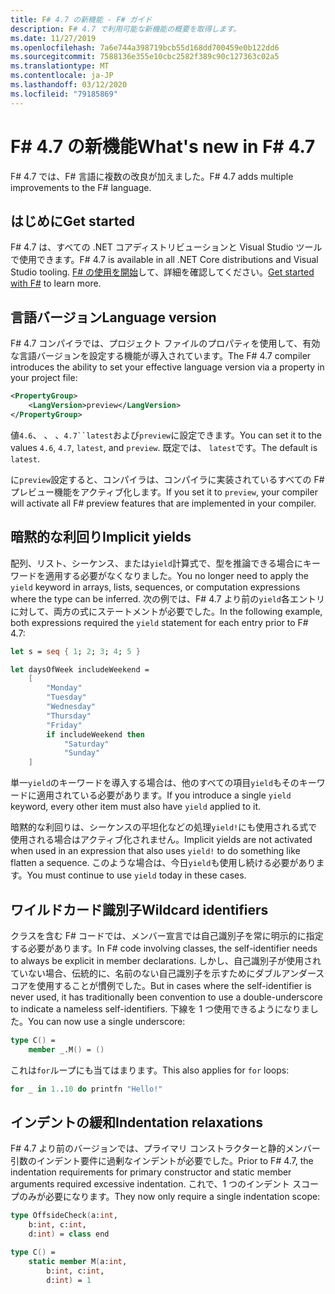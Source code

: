 ```yaml
---
title: F# 4.7 の新機能 - F# ガイド
description: F# 4.7 で利用可能な新機能の概要を取得します。
ms.date: 11/27/2019
ms.openlocfilehash: 7a6e744a398719bcb55d168dd700459e0b122dd6
ms.sourcegitcommit: 7588136e355e10cbc2582f389c90c127363c02a5
ms.translationtype: MT
ms.contentlocale: ja-JP
ms.lasthandoff: 03/12/2020
ms.locfileid: "79185869"
---
```

# <a name="whats-new-in-f-47"></a><span data-ttu-id="ec42e-103">F# 4.7 の新機能</span><span class="sxs-lookup"><span data-stu-id="ec42e-103">What's new in F# 4.7</span></span>

<span data-ttu-id="ec42e-104">F# 4.7 では、F# 言語に複数の改良が加えました。</span><span class="sxs-lookup"><span data-stu-id="ec42e-104">F# 4.7 adds multiple improvements to the F# language.</span></span>

## <a name="get-started"></a><span data-ttu-id="ec42e-105">はじめに</span><span class="sxs-lookup"><span data-stu-id="ec42e-105">Get started</span></span>

<span data-ttu-id="ec42e-106">F# 4.7 は、すべての .NET コアディストリビューションと Visual Studio ツールで使用できます。</span><span class="sxs-lookup"><span data-stu-id="ec42e-106">F# 4.7 is available in all .NET Core distributions and Visual Studio tooling.</span></span> <span data-ttu-id="ec42e-107">[F# の使用を開始](../get-started/index.md)して、詳細を確認してください。</span><span class="sxs-lookup"><span data-stu-id="ec42e-107">[Get started with F#](../get-started/index.md) to learn more.</span></span>

## <a name="language-version"></a><span data-ttu-id="ec42e-108">言語バージョン</span><span class="sxs-lookup"><span data-stu-id="ec42e-108">Language version</span></span>

<span data-ttu-id="ec42e-109">F# 4.7 コンパイラでは、プロジェクト ファイルのプロパティを使用して、有効な言語バージョンを設定する機能が導入されています。</span><span class="sxs-lookup"><span data-stu-id="ec42e-109">The F# 4.7 compiler introduces the ability to set your effective language version via a property in your project file:</span></span>

```xml
<PropertyGroup>
    <LangVersion>preview</LangVersion>
</PropertyGroup>
```

<span data-ttu-id="ec42e-110">値`4.6`、 、 、`4.7``latest`および`preview`に設定できます。</span><span class="sxs-lookup"><span data-stu-id="ec42e-110">You can set it to the values `4.6`, `4.7`, `latest`, and `preview`.</span></span> <span data-ttu-id="ec42e-111">既定では、 `latest`です。</span><span class="sxs-lookup"><span data-stu-id="ec42e-111">The default is `latest`.</span></span>

<span data-ttu-id="ec42e-112">に`preview`設定すると、コンパイラは、コンパイラに実装されているすべての F# プレビュー機能をアクティブ化します。</span><span class="sxs-lookup"><span data-stu-id="ec42e-112">If you set it to `preview`, your compiler will activate all F# preview features that are implemented in your compiler.</span></span>

## <a name="implicit-yields"></a><span data-ttu-id="ec42e-113">暗黙的な利回り</span><span class="sxs-lookup"><span data-stu-id="ec42e-113">Implicit yields</span></span>

<span data-ttu-id="ec42e-114">配列、リスト、シーケンス、または`yield`計算式で、型を推論できる場合にキーワードを適用する必要がなくなりました。</span><span class="sxs-lookup"><span data-stu-id="ec42e-114">You no longer need to apply the `yield` keyword in arrays, lists, sequences, or computation expressions where the type can be inferred.</span></span> <span data-ttu-id="ec42e-115">次の例では、F# 4.7 より前の`yield`各エントリに対して、両方の式にステートメントが必要でした。</span><span class="sxs-lookup"><span data-stu-id="ec42e-115">In the following example, both expressions required the `yield` statement for each entry prior to F# 4.7:</span></span>

```fsharp
let s = seq { 1; 2; 3; 4; 5 }

let daysOfWeek includeWeekend =
    [
        "Monday"
        "Tuesday"
        "Wednesday"
        "Thursday"
        "Friday"
        if includeWeekend then
            "Saturday"
            "Sunday"
    ]
```

<span data-ttu-id="ec42e-116">単一`yield`のキーワードを導入する場合は、他のすべての項目`yield`もそのキーワードに適用されている必要があります。</span><span class="sxs-lookup"><span data-stu-id="ec42e-116">If you introduce a single `yield` keyword, every other item must also have `yield` applied to it.</span></span>

<span data-ttu-id="ec42e-117">暗黙的な利回りは、シーケンスの平坦化などの処理`yield!`にも使用される式で使用される場合はアクティブ化されません。</span><span class="sxs-lookup"><span data-stu-id="ec42e-117">Implicit yields are not activated when used in an expression that also uses `yield!` to do something like flatten a sequence.</span></span> <span data-ttu-id="ec42e-118">このような場合は、今日`yield`も使用し続ける必要があります。</span><span class="sxs-lookup"><span data-stu-id="ec42e-118">You must continue to use `yield` today in these cases.</span></span>

## <a name="wildcard-identifiers"></a><span data-ttu-id="ec42e-119">ワイルドカード識別子</span><span class="sxs-lookup"><span data-stu-id="ec42e-119">Wildcard identifiers</span></span>

<span data-ttu-id="ec42e-120">クラスを含む F# コードでは、メンバー宣言では自己識別子を常に明示的に指定する必要があります。</span><span class="sxs-lookup"><span data-stu-id="ec42e-120">In F# code involving classes, the self-identifier needs to always be explicit in member declarations.</span></span> <span data-ttu-id="ec42e-121">しかし、自己識別子が使用されていない場合、伝統的に、名前のない自己識別子を示すためにダブルアンダースコアを使用することが慣例でした。</span><span class="sxs-lookup"><span data-stu-id="ec42e-121">But in cases where the self-identifier is never used, it has traditionally been convention to use a double-underscore to indicate a nameless self-identifiers.</span></span> <span data-ttu-id="ec42e-122">下線を 1 つ使用できるようになりました。</span><span class="sxs-lookup"><span data-stu-id="ec42e-122">You can now use a single underscore:</span></span>

```fsharp
type C() =
    member _.M() = ()
```

<span data-ttu-id="ec42e-123">これは`for`ループにも当てはまります。</span><span class="sxs-lookup"><span data-stu-id="ec42e-123">This also applies for `for` loops:</span></span>

```fsharp
for _ in 1..10 do printfn "Hello!"
```

## <a name="indentation-relaxations"></a><span data-ttu-id="ec42e-124">インデントの緩和</span><span class="sxs-lookup"><span data-stu-id="ec42e-124">Indentation relaxations</span></span>

<span data-ttu-id="ec42e-125">F# 4.7 より前のバージョンでは、プライマリ コンストラクターと静的メンバー引数のインデント要件に過剰なインデントが必要でした。</span><span class="sxs-lookup"><span data-stu-id="ec42e-125">Prior to F# 4.7, the indentation requirements for primary constructor and static member arguments required excessive indentation.</span></span> <span data-ttu-id="ec42e-126">これで、1 つのインデント スコープのみが必要になります。</span><span class="sxs-lookup"><span data-stu-id="ec42e-126">They now only require a single indentation scope:</span></span>

```fsharp
type OffsideCheck(a:int,
    b:int, c:int,
    d:int) = class end

type C() =
    static member M(a:int,
        b:int, c:int,
        d:int) = 1
```

